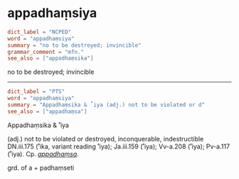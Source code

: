 # appadhaṃsiya

``` toml
dict_label = "NCPED"
word = "appadhaṃsiya"
summary = "no to be destroyed; invincible"
grammar_comment = "mfn."
see_also = ["appadhaṃsika"]
```

no to be destroyed; invincible

--------------------

``` toml
dict_label = "PTS"
word = "appadhaṃsiya"
summary = "Appadhaṃsika & ˚iya (adj.) not to be violated or d"
see_also = ["appadhaṃsa"]
```

Appadhaṃsika & ˚iya

(adj.) not to be violated or destroyed, inconquerable, indestructible DN.iii.175 (˚ika, variant reading ˚iya); Ja.iii.159 (˚iya); Vv\-a.208 (˚iya); Pv\-a.117 (˚iya). Cp. *[appadhaṃsa](appadhaṃsa.md)*.

grd. of a \+ padhaṃseti

